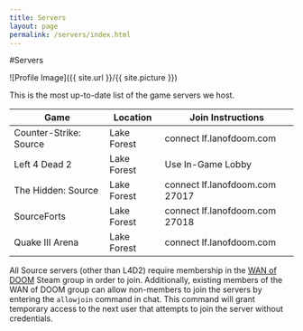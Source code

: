 ```yaml
---
title: Servers
layout: page
permalink: /servers/index.html
---
```

#Servers

<style>
img { width: 50%; margin: 0 auto; display: block; }
</style>

![Profile Image]({{ site.url }}/{{ site.picture }})

This is the most up-to-date list of the game servers we host.

| Game                   | Location    | Join Instructions              |
| ---------------------- | ----------- | ------------------------------ |
| Counter-Strike: Source | Lake Forest | connect lf.lanofdoom.com       |
| Left 4 Dead 2          | Lake Forest | Use In-Game Lobby              |
| The Hidden: Source     | Lake Forest | connect lf.lanofdoom.com 27017 |
| SourceForts            | Lake Forest | connect lf.lanofdoom.com 27018 |
| Quake III Arena        | Lake Forest | connect lf.lanofdoom.com       |

All Source servers (other than L4D2) require membership in the
[WAN of DOOM](https://steamcommunity.com/groups/wanofdoom/) Steam group in
order to join. Additionally, existing members of the WAN of DOOM group can allow
non-members to join the servers by entering the `allowjoin` command in chat.
This command will grant temporary access to the next user that attempts to join
the server without credentials.